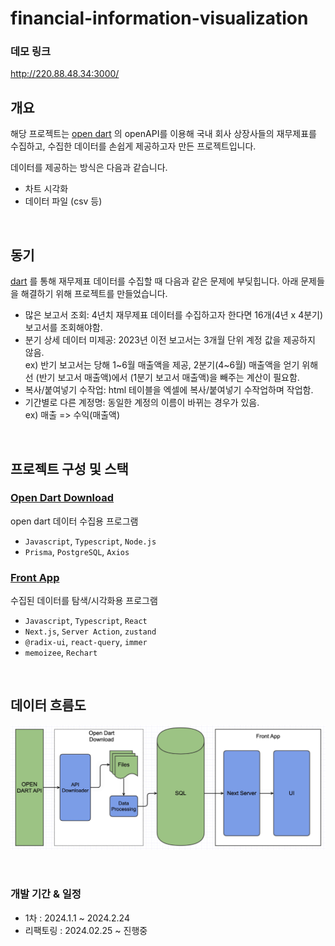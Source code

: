 # financial-information-visualization

### 데모 링크

http://220.88.48.34:3000/

## 개요

해당 프로젝트는 [open dart](https://opendart.fss.or.kr/) 의 openAPI를 이용해 국내 회사 상장사들의 재무제표를 수집하고, 수집한 데이터를 손쉽게 제공하고자 만든 프로젝트입니다.

데이터를 제공하는 방식은 다음과 같습니다.

- 차트 시각화
- 데이터 파일 (csv 등)

<br/>

## 동기

[dart](https://dart.fss.or.kr/) 를 통해 재무제표 데이터를 수집할 때 다음과 같은 문제에 부딪힙니다. 아래 문제들을 해결하기 위해 프로젝트를 만들었습니다.

- 많은 보고서 조회: 4년치 재무제표 데이터를 수집하고자 한다면 16개(4년 x 4분기) 보고서를 조회해야함.
- 분기 상세 데이터 미제공: 2023년 이전 보고서는 3개월 단위 계정 값을 제공하지 않음.  
   ex) 반기 보고서는 당해 1~6월 매출액을 제공, 2분기(4~6월) 매출액을 얻기 위해선 (반기 보고서 매출액)에서 (1분기 보고서 매출액)을 빼주는 계산이 필요함.
- 복사/붙여넣기 수작업: html 테이블을 엑셀에 복사/붙여넣기 수작업하며 작업함.
- 기간별로 다른 계정명: 동일한 계정의 이름이 바뀌는 경우가 있음.  
   ex) 매출 => 수익(매출액)

<br/>

## 프로젝트 구성 및 스택

### [Open Dart Download](./open-dart-download/README.md)

open dart 데이터 수집용 프로그램

- `Javascript`, `Typescript`, `Node.js`
- `Prisma`, `PostgreSQL`, `Axios`

### [Front App](./front-app//README.md)

수집된 데이터를 탐색/시각화용 프로그램

- `Javascript`, `Typescript`, `React`
- `Next.js`, `Server Action`, `zustand`
- `@radix-ui`, `react-query`, `immer`
- `memoizee`, `Rechart`

<br/>

## 데이터 흐름도

![데이터 흐름도](./assets/data-flow-chart.jpeg)

<br/>

### 개발 기간 & 일정

- 1차 : 2024.1.1 ~ 2024.2.24
- 리팩토링 : 2024.02.25 ~ 진행중
